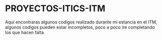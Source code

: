 # PROYECTOS-ITICS-ITM
Aqui encontraras algunos codigos realizado durante mi estancia en el ITM, algunos codigos pueden estar incompletos, poco a poco ire completando los que hacen falta
